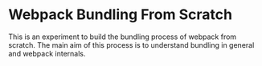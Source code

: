 # Webpack Bundling From Scratch
This is an experiment to build the bundling process of webpack from scratch. The main aim of this process is to understand bundling in general and webpack internals.
